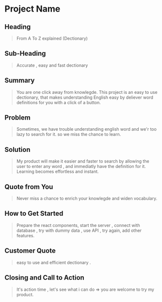 # Project Name #

<!--
> This material was originally posted [here](http://www.quora.com/What-is-Amazons-approach-to-product-development-and-product-management). It is reproduced here for posterities sake.

There is an approach called "working backwards" that is widely used at Amazon. They work backwards from the customer, rather than starting with an idea for a product and trying to bolt customers onto it. While working backwards can be applied to any specific product decision, using this approach is especially important when developing new products or features.

For new initiatives a product manager typically starts by writing an internal press release announcing the finished product. The target audience for the press release is the new/updated product's customers, which can be retail customers or internal users of a tool or technology. Internal press releases are centered around the customer problem, how current solutions (internal or external) fail, and how the new product will blow away existing solutions.

If the benefits listed don't sound very interesting or exciting to customers, then perhaps they're not (and shouldn't be built). Instead, the product manager should keep iterating on the press release until they've come up with benefits that actually sound like benefits. Iterating on a press release is a lot less expensive than iterating on the product itself (and quicker!).

If the press release is more than a page and a half, it is probably too long. Keep it simple. 3-4 sentences for most paragraphs. Cut out the fat. Don't make it into a spec. You can accompany the press release with a FAQ that answers all of the other business or execution questions so the press release can stay focused on what the customer gets. My rule of thumb is that if the press release is hard to write, then the product is probably going to suck. Keep working at it until the outline for each paragraph flows.

Oh, and I also like to write press-releases in what I call "Oprah-speak" for mainstream consumer products. Imagine you're sitting on Oprah's couch and have just explained the product to her, and then you listen as she explains it to her audience. That's "Oprah-speak", not "Geek-speak".

Once the project moves into development, the press release can be used as a touchstone; a guiding light. The product team can ask themselves, "Are we building what is in the press release?" If they find they're spending time building things that aren't in the press release (overbuilding), they need to ask themselves why. This keeps product development focused on achieving the customer benefits and not building extraneous stuff that takes longer to build, takes resources to maintain, and doesn't provide real customer benefit (at least not enough to warrant inclusion in the press release).
 -->

## Heading ##
  >From A To Z explained (Dectionary)

## Sub-Heading ##
  > Accurate , easy and fast dectionary

## Summary ##
  > You are one click away from knowlegde. This project is an easy to use dectionary, that makes understanding English easy by deliever word definitions for you with a click of a button.

## Problem ##
  > Sometimes, we have trouble understanding english word and we'r too lazy to search for it. so we miss the chance to learn.

## Solution ##
  > My product will make it easier and faster to search by allowing the user to enter any word , and immediatly have the definition for it. Learning becomes effortless and instant.

## Quote from You ##
  > Never miss a chance to enrich your knowlegde and widen vocabulary.

## How to Get Started ##
  > Prepare the react components, start the server , connect with database , try with dummy data , use API , try again, add other features.

## Customer Quote ##
  > easy to use and efficient dectionary .

## Closing and Call to Action ##
  > It's action time , let's see what i can do => you are welcome to try my product.